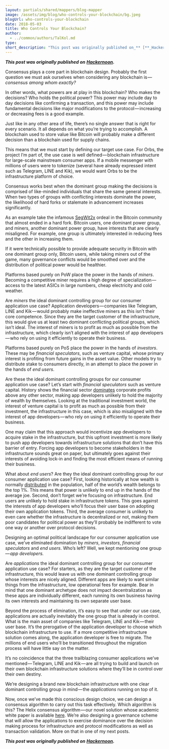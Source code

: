 ```yaml
---
layout: partials/shared/mappers/blog-mapper
image: /assets/img/blog/who-controls-your-blockchain/bg.jpeg
blogUrl: who-controls-your-blockchain
date: 2018-05-03
title: Who Controls Your Blockchain?
author:
  - ../common/authors/TalKol.md
type:
short_description: "This post was originally published on_** [**_Hackernoon_**](https://hackernoon.com/who-controls-your-blockchain-5b8bf7ec7f1a)"
---
```


**_This post was originally published on_** [**_Hackernoon_**](https://hackernoon.com/who-controls-your-blockchain-5b8bf7ec7f1a)**_._**

Consensus plays a core part in blockchain design. Probably the first question we must ask ourselves when considering any blockchain is — *consensus among whom exactly?*

In other words, what powers are at play in this blockchain? Who makes the decisions? Who holds the political power? This power may include day to day decisions like confirming a transaction, and this power may include fundamental decisions like major modifications to the protocol — increasing or decreasing fees is a good example.

Just like in any other area of life, there’s no single answer that is right for every scenario. It all depends on what you’re trying to accomplish. A blockchain used to store value like Bitcoin will probably make a different decision than a blockchain used for supply chains.

This means that we must start by defining our target use case. For Orbs, the project I’m part of, the use case is well defined — blockchain infrastructure for large-scale mainstream consumer apps. If a mobile messenger with millions of users were to tokenize (several have already expressed intent such as Telegram, LINE and Kik), we would want Orbs to be the infrastructure platform of choice.

Consensus works best when the dominant group making the decisions is comprised of like-minded individuals that share the same general interests. When two types of groups with conflicting interests dominate the power, the likelihood of hard forks or stalemate in advancement increases significantly.

As an example take the infamous [SegWit2x](https://en.wikipedia.org/wiki/SegWit2x) ordeal in the Bitcoin community that almost ended in a hard fork. Bitcoin users, one dominant power group, and miners, another dominant power group, have interests that are clearly misaligned. For example, one group is ultimately interested in reducing fees and the other in increasing them.

If it were technically possible to provide adequate security in Bitcoin with one dominant group only, Bitcoin users, while taking miners out of the game, many governance conflicts would be smoothed over and the distribution of political power would be healthier.

Platforms based purely on PoW place the power in the hands of _miners_. Becoming a competitive miner requires a high degree of specialization — access to the latest ASICs in large numbers, cheap electricity and cold weather.

Are _miners_ the ideal dominant controlling group for our consumer application use case? Application developers — companies like Telegram, LINE and Kik — would probably make ineffective miners as this isn’t their core competence. Since they are the target customer of the infrastructure, this would give us at least two dominant conflicting political groups, which isn’t ideal. The interest of miners is to profit as much as possible from the infrastructure, which clearly isn’t aligned with the interest of app developers — who rely on using it efficiently to operate their business.

Platforms based purely on PoS place the power in the hands of _investors_. These may be _financial speculators_, such as venture capital, whose primary interest is profiting from future gains in the asset value. Other models try to distribute stake to consumers directly, in an attempt to place the power in the hands of _end users_.

Are these the ideal dominant controlling groups for our consumer application use case? Let’s start with _financial speculators_ such as venture capital. History shows the financial sector [dominates](https://www.statista.com/statistics/222122/us-corporate-profits-by-industry/) corporate profits above any other sector, making app developers unlikely to hold the majority of wealth by themselves. Looking at the traditional investment world, the interest of venture capital is to profit as much as possible from their investment, the infrastructure in this case, which is also misaligned with the interest of app developers — who rely on using it efficiently to operate their business.

One may claim that this approach would incentivize app developers to acquire stake in the infrastructure, but this upfront investment is more likely to push app developers towards infrastructure solutions that don’t have this barrier of entry. Forcing app developers to become stakeholders in the infrastructure sounds great on paper, but ultimately goes against their interests of avoiding lock-in and finding the most efficient means of running their business.

What about _end users_? Are they the ideal dominant controlling group for our consumer application use case? First, looking historically at how wealth is normally [distributed](https://en.wikipedia.org/wiki/Distribution_of_wealth) in the population, half of the world’s wealth belongs to the top 1%. This means that power is unlikely to end up in the hands of the average joe. Second, don’t forget we’re focusing on infrastructure. End users are unlikely to hold stake in infrastructure tokens. This goes against the interests of app developers who’ll focus their user base on adopting their own application tokens. Third, the average consumer is unlikely to even care whether the infrastructure is decentralized or not, making them poor candidates for political power as they’ll probably be indifferent to vote one way or another over protocol decisions.

Designing an optimal political landscape for our consumer application use case, we’ve eliminated domination by _miners_, _investors_, _financial speculators_ and _end users_. Who’s left? Well, we kept mentioning one group — *app developers.*

Are _applications_ the ideal dominant controlling group for our consumer application use case? For starters, as they are the target customer of the infrastructure, this would leave us with one dominant controlling group whose interests are nicely aligned. Different apps are likely to want similar things from the infrastructure, low operational fees for example. Bear in mind that one dominant archetype does not impact decentralization as these apps are individually different, each running its own business having its own interests and maintaining its own separate user base.

Beyond the process of elimination, it’s easy to see that under our use case, applications are actually inevitably the one group that is already in control. What is the main asset of companies like Telegram, LINE and Kik — their user base. It’s the prerogative of the application developer to choose which blockchain infrastructure to use. If a more competitive infrastructure solution comes along, the application developer is free to migrate. The millions of end users who’ll be transitioned throughout the migration process will have little say on the matter.

It’s no coincidence that the three trailblazing consumer applications we’ve mentioned — Telegram, LINE and Kik — are all trying to build and launch on their own blockchain infrastructure solutions where they’ll be in control over their own destiny.

We’re designing a brand new blockchain infrastructure with one clear dominant controlling group in mind — the _applications_ running on top of it.

Now, once we’ve made this conscious design choice, we can design a consensus algorithm to carry out this task effectively. Which algorithm is this? The Helix consensus algorithm — our novel solution whose academic white paper is available [here](https://orbs.com/helix-consensus-white-paper). We’re also designing a governance scheme that will allow the applications to exercise dominance over the decision making process for infrastructure and protocol modifications as well as transaction validation. More on that in one of my next posts.

**_This post was originally published on_** [**_Hackernoon_**](https://hackernoon.com/who-controls-your-blockchain-5b8bf7ec7f1a)**_._**
